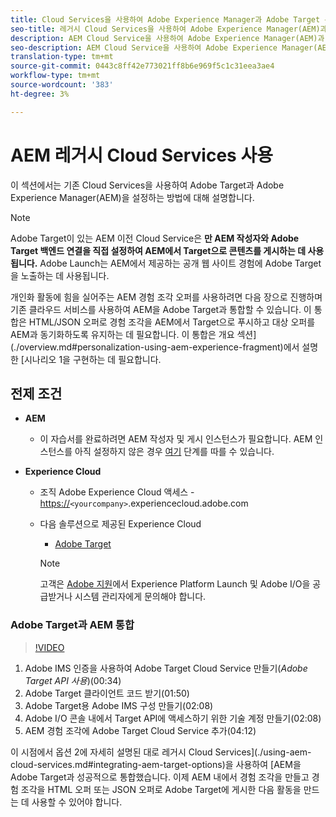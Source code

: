 ```yaml
---
title: Cloud Services을 사용하여 Adobe Experience Manager과 Adobe Target 통합
seo-title: 레거시 Cloud Services을 사용하여 Adobe Experience Manager(AEM)과 Adobe Target 통합
description: AEM Cloud Service을 사용하여 Adobe Experience Manager(AEM)과 Adobe Target을 통합하는 방법에 대한 단계별 연습
seo-description: AEM Cloud Service을 사용하여 Adobe Experience Manager(AEM)과 Adobe Target을 통합하는 방법에 대한 단계별 연습
translation-type: tm+mt
source-git-commit: 0443c8ff42e773021ff8b6e969f5c1c31eea3ae4
workflow-type: tm+mt
source-wordcount: '383'
ht-degree: 3%

---
```



# AEM 레거시 Cloud Services 사용

이 섹션에서는 기존 Cloud Services을 사용하여 Adobe Target과 Adobe Experience Manager(AEM)을 설정하는 방법에 대해 설명합니다.

>[!NOTE]
>
> Adobe Target이 있는 AEM 이전 Cloud Service은 **만 AEM 작성자와 Adobe Target 백엔드 연결을 직접 설정하여 AEM에서 Target으로 콘텐츠를 게시하는 데 사용됩니다.** Adobe Launch는 AEM에서 제공하는 공개 웹 사이트 경험에 Adobe Target을 노출하는 데 사용됩니다.

개인화 활동에 힘을 실어주는 AEM 경험 조각 오퍼를 사용하려면 다음 장으로 진행하며 기존 클라우드 서비스를 사용하여 AEM을 Adobe Target과 통합할 수 있습니다. 이 통합은 HTML/JSON 오퍼로 경험 조각을 AEM에서 Target으로 푸시하고 대상 오퍼를 AEM과 동기화하도록 유지하는 데 필요합니다. 이 통합은 개요 섹션](./overview.md#personalization-using-aem-experience-fragment)에서 설명한 [시나리오 1을 구현하는 데 필요합니다.

## 전제 조건

* **AEM**

   * 이 자습서를 완료하려면 AEM 작성자 및 게시 인스턴스가 필요합니다. AEM 인스턴스를 아직 설정하지 않은 경우 [여기](./implementation.md#set-up-aem) 단계를 따를 수 있습니다.

* **Experience Cloud**
   * 조직 Adobe Experience Cloud 액세스 - <https://>`<yourcompany>`.experiencecloud.adobe.com
   * 다음 솔루션으로 제공된 Experience Cloud
      * [Adobe Target](https://experiencecloud.adobe.com)

      >[!NOTE]
      >
      > 고객은 [Adobe 지원](https://helpx.adobe.com/kr/contact/enterprise-support.ec.html)에서 Experience Platform Launch 및 Adobe I/O을 공급받거나 시스템 관리자에게 문의해야 합니다.



### Adobe Target과 AEM 통합

>[!VIDEO](https://video.tv.adobe.com/v/28428?quality=12&learn=on)

1. Adobe IMS 인증을 사용하여 Adobe Target Cloud Service 만들기(*Adobe Target API 사용*)(00:34)
2. Adobe Target 클라이언트 코드 받기(01:50)
3. Adobe Target용 Adobe IMS 구성 만들기(02:08)
4. Adobe I/O 콘솔 내에서 Target API에 액세스하기 위한 기술 계정 만들기(02:08)
5. AEM 경험 조각에 Adobe Target Cloud Service 추가(04:12)

이 시점에서 옵션 2에 자세히 설명된 대로 레거시 Cloud Services](./using-aem-cloud-services.md#integrating-aem-target-options)을 사용하여 [AEM을 Adobe Target과 성공적으로 통합했습니다. 이제 AEM 내에서 경험 조각을 만들고 경험 조각을 HTML 오퍼 또는 JSON 오퍼로 Adobe Target에 게시한 다음 활동을 만드는 데 사용할 수 있어야 합니다.
